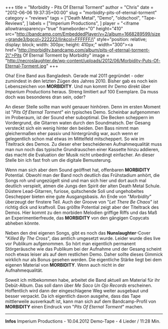 +++
title = "Morbidity - Pits Of Eternal Torment"
author = "Chris"
date = "2012-06-06 19:37:35+00:00"
slug = "morbidity-pits-of-eternal-torment"
category = "reviews"
tags = ["Death Metal", "Demo", "oldschool", "Tape-Reviews", ]
labels = ["Imperium Productions", ]
player = "<iframe allowtransparency=\"true\" frameborder=\"0\" height=\"410\" src=\"http://bandcamp.com/EmbeddedPlayer/v=2/album=1668289599/size=grande3/bgcol=222222/linkcol=FFFFFF/\" style=\"position: relative; display: block; width: 300px; height: 410px;\" width=\"300\"><a href=\"http://morbidity.bandcamp.com/album/pits-of-eternal-torment-2\">Pits Of Eternal Torment by Morbidity</a></iframe>"
image = "http://necroslaughter.de/wp-content/uploads/2012/06/Morbidity-Puts-Of-Eternal-Torment.jpg"
+++

Oha! Eine Band aus Bangladesh. Gerade mal 2011 gegründet - oder zumindest in den letzten Zügen des Jahres 2010. Bisher gab es noch kein Lebenszeichen von **MORBIDITY**. Und nun kommt ihr Demo direkt über _Imperium Productions_ heraus. Streng limitiert auf 100 Exemplare. Da muss doch was besonderes dran sein, oder?

An dieser Stelle sollte man wohl genauer hinhören. Denn im ersten Moment ist "_Pits Of Eternal Torment_" ein typisches Demo. Scheinbar aufgenommen im Proberaum, ist der Sound eher suboptimal. Die Becken scheppern im Vordergrund, die Gitarren waten durch den Soundmatsch. Der Gesang versteckt sich ein wenig hinter den beiden. Den Bass nimmt man gleichermaßen eher passiv und hintergründig war, auch wenn er gelegentlich schon mal etwas im Mittelfeld mitscheppert. So wie im Titeltrack des Demos. Zu dieser eher bescheidenen Aufnahmequalität muss man nun noch das typische Grundrauschen einer Kassette hinzu addieren, das macht die Evaluation der Musik nicht unbedingt einfacher. An dieser Stelle bin ich fast froh um die digitale Bemusterung.

Wenn man sich aber dem Sound geöffnet hat, offenbaren **MORBIDITY** Potential. Obwohl man der Band noch deutlich das Frühstadium anhört, die Songs roh und ungezügelt sind und man sich hier und dort auch mal deutlich verspielt, atmen die Jungs den Spirit der alten Death Metal Schule. Düstere Lead-Gitarren, furiose, quitschende Soli und ungehobeltes Geschepper bieten eine gute Ausgangsbasis. An Ende von "_Morbidity_" überzeugt der finstere Teil. Auch der Groove von "_Let There Be Chaos_" ist richtig dick und kraftvoll. Das größte Potential zeigt aber der Titeltrack des Demos. Hier kommt zu den morbiden Melodien griffige Riffs und das Maß an Experimentierfreude, das **MORBIDITY** von den gängigen Copycats abheben könnte.

Neben den drei eigenen Songs, gibt es noch das **Nunslaughter**-Cover "_Killed By The Cross_", das amtlich umgesetzt wurde. Leider wurde dies live vor Publikum aufgenommen. So hört man eigentlich permanent Störgeräusche wie das Publikum bei der Aufnahme und der Gesang scheint noch etwas leiser als auf dem restlichen Demo. Daher sollte dieses Gimmick wirklich nur als Bonus gesehen werden. Die eigentliche Stärke liegt bei dem eigenen Material von **MORBIDITY**. Wenn auch nicht in der Aufnahmequalität.

Soweit ich mitbekommen habe, arbeitet die Band aktuell am Material für ihr Debüt-Album. Das soll dann über _Me Saco Un Ojo Records_ erscheinen. Hoffentlich wird dann der eingeschlagene Weg weiter ausgebaut und besser verpackt. Da ich eigentlich davon ausgehe, dass das Tape mittlerweile ausverkauft ist, kann man sich auf dem Bandcamp-Profil von **MORBIDITY** einen Eindruck von "_Pits Of Eternal Torment_" machen.





---
**Infos**
Imperium Productions - 10.04.2012
Demo-Tape - 4 Lieder / 11:28 Min.
